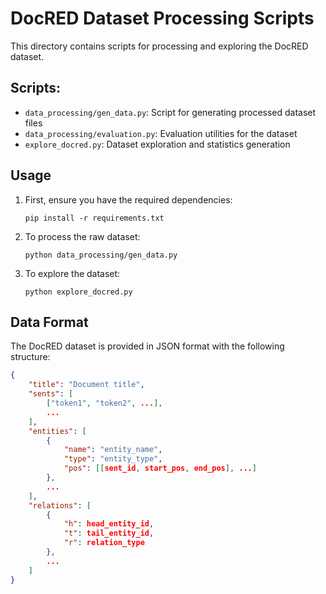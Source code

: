 # DocRED Dataset Processing Scripts

This directory contains scripts for processing and exploring the DocRED dataset.

## Scripts:

- `data_processing/gen_data.py`: Script for generating processed dataset files
- `data_processing/evaluation.py`: Evaluation utilities for the dataset
- `explore_docred.py`: Dataset exploration and statistics generation

## Usage

1. First, ensure you have the required dependencies:
   ```
   pip install -r requirements.txt
   ```

2. To process the raw dataset:
   ```
   python data_processing/gen_data.py
   ```

3. To explore the dataset:
   ```
   python explore_docred.py
   ```

## Data Format

The DocRED dataset is provided in JSON format with the following structure:

```json
{
    "title": "Document title",
    "sents": [
        ["token1", "token2", ...],
        ...
    ],
    "entities": [
        {
            "name": "entity_name",
            "type": "entity_type",
            "pos": [[sent_id, start_pos, end_pos], ...]
        },
        ...
    ],
    "relations": [
        {
            "h": head_entity_id,
            "t": tail_entity_id,
            "r": relation_type
        },
        ...
    ]
}
```
